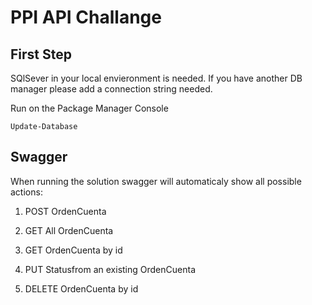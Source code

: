 # PPI API Challange

## First Step
SQlSever in your local envieronment is needed.
If you have another DB manager please add a connection string needed.

Run on the Package Manager Console

`Update-Database`

## Swagger

When running the solution swagger will automaticaly show all possible actions:

1. POST OrdenCuenta

2. GET All OrdenCuenta

3. GET OrdenCuenta by id

4. PUT Statusfrom an existing OrdenCuenta

5. DELETE OrdenCuenta by id


